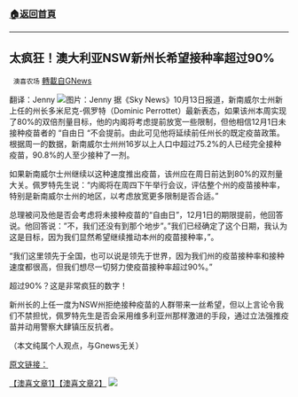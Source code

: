 ###  [:house:返回首頁](https://github.com/ourhimalayas/txt)
---


## 太疯狂！澳大利亚NSW新州长希望接种率超过90%
` 澳喜农场` [轉載自GNews](https://gnews.org/zh-hans/1590223/)

翻译：Jenny
![](https://assets.gnews.org/wp-content/uploads/2021/10/IMG_1576.jpg)图片：Jenny
据《Sky News》10月13日报道，新南威尔士州新上任的州长多米尼克-佩罗特（Dominic Perrottet）最新表态，如果该州本周实现了80%的双倍剂量目标，他的内阁将考虑提前放宽一些限制，但他相信12月1日未接种疫苗者的 “自由日 “不会提前。由此可见他将延续前任州长的既定疫苗政策。根据周一的数据，新南威尔士州州16岁以上人口中超过75.2%的人已经完全接种疫苗，90.8%的人至少接种了一剂。

如果新南威尔士州继续以这种速度推出疫苗，该州应在周日前达到80%的双剂量大关。佩罗特先生说：“内阁将在周四下午举行会议，评估整个州的疫苗接种率，特别是新南威尔士州的地区，以考虑放宽更多限制是否合适。”

总理被问及他是否会考虑将未接种疫苗的“自由日”，12月1日的期限提前，他回答说。他回答说：”不，我们还没有到那个地步”。”我们已经确定了这个日期，我认为这是目标，因为我们显然希望继续推动本州的疫苗接种率，”。

“我们这里领先于全国，也可以说是领先于世界，因为我们州的疫苗接种率和接种速度都很高，但我们想尽一切努力使疫苗接种率超过90%。”

超过90%？这是非常疯狂的数字！

新州长的上任一度为NSW州拒绝接种疫苗的人群带来一丝希望，但以上言论令我们不禁担忧，佩罗特先生是否会采用维多利亚州那样激进的手段，通过立法强推疫苗并动用警察大肆镇压反抗者。

（本文纯属个人观点，与Gnews无关）

[原文链接：](https://www.skynews.com.au/australia-news/coronavirus/dominic-perrottet-says-further-restrictions-could-ease-on-monday-but-regional-travel-likely-off-the-cards/news-story/3e923ae555578abf83f9cc5ede28dcb6)

[【澳喜文章1】](https://gnews.org/zh-hans/author/aujenny/)[【澳喜文章2】](https://gnews.org/zh-hans/author/himalaya-australia/)
![](https://assets.gnews.org/wp-content/uploads/2021/10/澳喜图标2-1.jpg)
